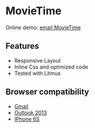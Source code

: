 # MovieTime
Online demo: [email MovieTime](http://ann-pavlova.github.io/movieTime)

## Features
- Responsive Layout
- Inline Css and optimized code
- Tested with Litmus

## Browser compatibility
- [Gmail](http://i.imgur.com/i5F53LY.jpg)
- [Outlook 2013](http://i.imgur.com/o6FDDqi.jpg)
- [IPhone 6S](http://i.imgur.com/iTJcHSR.png) 

